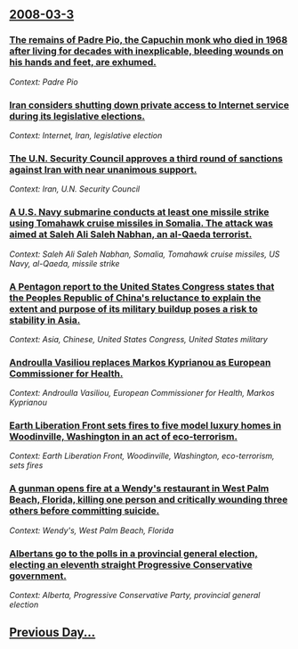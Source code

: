 ## [2008-03-3](/news/2008/03/3/index.md)

### [ The remains of Padre Pio, the Capuchin monk who died in 1968 after living for decades with inexplicable, bleeding wounds on his hands and feet, are exhumed. ](/news/2008/03/3/the-remains-of-padre-pio-the-capuchin-monk-who-died-in-1968-after-living-for-decades-with-inexplicable-bleeding-wounds-on-his-hands-and-f.md)
_Context: Padre Pio_

### [ Iran considers shutting down private access to Internet service during its legislative elections. ](/news/2008/03/3/iran-considers-shutting-down-private-access-to-internet-service-during-its-legislative-elections.md)
_Context: Internet, Iran, legislative election_

### [ The U.N. Security Council approves a third round of sanctions against Iran with near unanimous support. ](/news/2008/03/3/the-u-n-security-council-approves-a-third-round-of-sanctions-against-iran-with-near-unanimous-support.md)
_Context: Iran, U.N. Security Council_

### [ A U.S. Navy submarine conducts at least one missile strike using Tomahawk cruise missiles in Somalia. The attack was aimed at Saleh Ali Saleh Nabhan, an al-Qaeda terrorist. ](/news/2008/03/3/a-u-s-navy-submarine-conducts-at-least-one-missile-strike-using-tomahawk-cruise-missiles-in-somalia-the-attack-was-aimed-at-saleh-ali-sal.md)
_Context: Saleh Ali Saleh Nabhan, Somalia, Tomahawk cruise missiles, US Navy, al-Qaeda, missile strike_

### [ A Pentagon report to the United States Congress states that the Peoples Republic of China's reluctance to explain the extent and purpose of its military buildup poses a risk to stability in Asia. ](/news/2008/03/3/a-pentagon-report-to-the-united-states-congress-states-that-the-peoples-republic-of-china-s-reluctance-to-explain-the-extent-and-purpose-of.md)
_Context: Asia, Chinese, United States Congress, United States military_

### [ Androulla Vasiliou replaces Markos Kyprianou as European Commissioner for Health. ](/news/2008/03/3/androulla-vasiliou-replaces-markos-kyprianou-as-european-commissioner-for-health.md)
_Context: Androulla Vasiliou, European Commissioner for Health, Markos Kyprianou_

### [ Earth Liberation Front sets fires to five model luxury homes in Woodinville, Washington in an act of eco-terrorism. ](/news/2008/03/3/earth-liberation-front-sets-fires-to-five-model-luxury-homes-in-woodinville-washington-in-an-act-of-eco-terrorism.md)
_Context: Earth Liberation Front, Woodinville, Washington, eco-terrorism, sets fires_

### [ A gunman opens fire at a Wendy's restaurant in West Palm Beach, Florida, killing one person and critically wounding three others before committing suicide. ](/news/2008/03/3/a-gunman-opens-fire-at-a-wendy-s-restaurant-in-west-palm-beach-florida-killing-one-person-and-critically-wounding-three-others-before-com.md)
_Context: Wendy's, West Palm Beach, Florida_

### [ Albertans go to the polls in a provincial general election, electing an eleventh straight Progressive Conservative government. ](/news/2008/03/3/albertans-go-to-the-polls-in-a-provincial-general-election-electing-an-eleventh-straight-progressive-conservative-government.md)
_Context: Alberta, Progressive Conservative Party, provincial general election_

## [Previous Day...](/news/2008/03/2/index.md)


